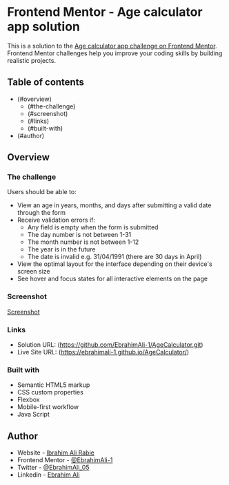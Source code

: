 # Frontend Mentor - Age calculator app solution

This is a solution to the [Age calculator app challenge on Frontend Mentor](https://www.frontendmentor.io/challenges/age-calculator-app-dF9DFFpj-Q). Frontend Mentor challenges help you improve your coding skills by building realistic projects.

## Table of contents

- (#overview)
  - (#the-challenge)
  - (#screenshot)
  - (#links)
  - (#built-with)
- (#author)

## Overview

### The challenge

Users should be able to:

- View an age in years, months, and days after submitting a valid date through the form
- Receive validation errors if:
  - Any field is empty when the form is submitted
  - The day number is not between 1-31
  - The month number is not between 1-12
  - The year is in the future
  - The date is invalid e.g. 31/04/1991 (there are 30 days in April)
- View the optimal layout for the interface depending on their device's screen size
- See hover and focus states for all interactive elements on the page
<!-- - **Bonus**: See the age numbers animate to their final number when the form is submitted -->

### Screenshot

[Screenshot](./design/screenshot.PNG)

### Links

- Solution URL: (https://github.com/EbrahimAli-1/AgeCalculator.git)
- Live Site URL: (https://ebrahimali-1.github.io/AgeCalculator/)

### Built with

- Semantic HTML5 markup
- CSS custom properties
- Flexbox
- Mobile-first workflow
- Java Script

## Author

- Website - [Ibrahim Ali Rabie](https://github.com/EbrahimAli-1)
- Frontend Mentor - [@EbrahimAli-1](https://www.frontendmentor.io/profile/EbrahimAli-1)
- Twitter - [@EbrahimAli_05](https://twitter.com/EbrahimAli_05)
- Linkedin - [Ebrahim Ali](https://www.linkedin.com/in/ebrahim-ali-jsdev)
